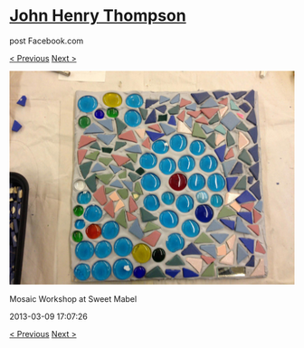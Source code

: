 # [John Henry Thompson](../README.md)
post Facebook.com

[< Previous](2013-03-09-7.md) [Next >](2013-03-05-1.md)

[![](../media/2013-03-09/Mosaic-Workshop-at-Sweet-Mabel-7.jpg)](../README.md)

Mosaic Workshop at Sweet Mabel

2013-03-09 17:07:26

[< Previous](2013-03-09-7.md) [Next >](2013-03-05-1.md)